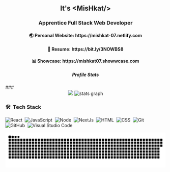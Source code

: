 <h2 align="center">It's &lt;MisHkat/&gt;</h2>
<h3 align="center">Apprentice Full Stack Web Developer</h3>

<h4 align="center">🌏 Personal Website: https://mishkat-07.netlify.com </h4>
<h4 align="center">📑 Resume: https://bit.ly/3NOWBS8 </h4>
<h4 align="center">📊 Showcase: https://mishkat07.showwcase.com </h4>

<h5 align="center">Profile Stats</h5>
###

<div align="center">
  <img width="500"
 src="https://github-readme-stats.vercel.app/api/top-langs/?username=MisHkat07&hide_border=true&layout=compact&theme=midnight-purple&langs_count=10"
            />
  <img src="https://github-readme-stats.vercel.app/api?hide_title=true&hide_rank=false&show_icons=true&include_all_commits=true&count_private=true&disable_animations=false&theme=midnight-purple&locale=en&hide_border=true&username=MisHkat07" width="500" alt="stats graph"  />
</div>

###

### 🛠 &nbsp;Tech Stack

![React](https://img.shields.io/badge/-React-05122A?style=flat&logo=react)&nbsp;
![JavaScript](https://img.shields.io/badge/-JavaScript-05122A?style=flat&logo=javascript)&nbsp;
![Node](https://img.shields.io/badge/-Node-05122A?style=flat&logo=node&logoColor=FFA518)&nbsp;
![NextJs](https://img.shields.io/badge/-Next-05122A?style=flat&logo=next&logoColor=A8B9CC)&nbsp;
![HTML](https://img.shields.io/badge/-HTML-05122A?style=flat&logo=HTML5)&nbsp;
![CSS](https://img.shields.io/badge/-CSS-05122A?style=flat&logo=CSS3&logoColor=1572B6)&nbsp;
![Git](https://img.shields.io/badge/-Git-05122A?style=flat&logo=git)&nbsp;
![GitHub](https://img.shields.io/badge/-GitHub-05122A?style=flat&logo=github)&nbsp;
![Visual Studio Code](https://img.shields.io/badge/-Visual%20Studio%20Code-05122A?style=flat&logo=visual-studio-code&logoColor=007ACC)&nbsp;

   <p align="center">
   <a href="https://github.com/mikyll/mikyll"><img alt="Snake animation" src="https://github.com/mikyll/mikyll/blob/output/github-contribution-grid-snake.svg"/></a>
  </p>
  
